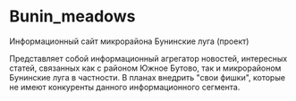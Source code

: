 # Bunin_meadows
Информационный сайт микрорайона Бунинские луга (проект)

Представляет собой информационный агрегатор новостей, интересных статей, связанных как с районом Южное Бутово, так и микрорайоном Бунинские луга в частности. В планах внедрить "свои фишки", которые не имеют конкуренты данного информационного сегмента.
